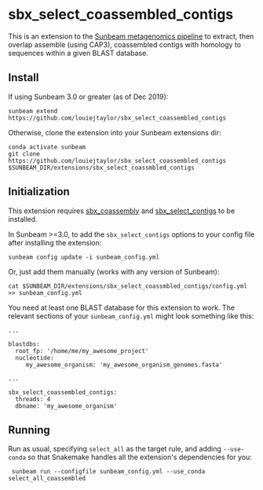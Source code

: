 # sbx_select_coassembled_contigs
This is an extension to the [Sunbeam metagenomics pipeline](https://github.com/sunbeam-labs/sunbeam) to extract, then overlap assemble (using CAP3), coassembled contigs with homology to sequences within a given BLAST database.

## Install

If using Sunbeam 3.0 or greater (as of Dec 2019):

    sunbeam extend https://github.com/louiejtaylor/sbx_select_coassembled_contigs
    
Otherwise, clone the extension into your Sunbeam extensions dir:

    conda activate sunbeam
    git clone https://github.com/louiejtaylor/sbx_select_coassembled_contigs $SUNBEAM_DIR/extensions/sbx_select_coassmbled_contigs

## Initialization

This extension requires [sbx_coassembly](https://github.com/sunbeam-labs/sbx_coassembly) and [sbx_select_contigs](https://github.com/ArwaAbbas/sbx_select_contigs) to be installed.

In Sunbeam >=3.0, to add the `sbx_select_contigs` options to your config file after installing the extension:

    sunbeam config update -i sunbeam_config.yml

Or, just add them manually (works with any version of Sunbeam):

    cat $SUNBEAM_DIR/extensions/sbx_select_coassmbled_contigs/config.yml >> sunbeam_config.yml
    
You need at least one BLAST database for this extension to work. The relevant sections of your `sunbeam_config.yml` might look something like this:

    ...
    
    blastdbs:
      root_fp: '/home/me/my_awesome_project'
      nucleotide:
         my_awesome_organism: 'my_awesome_organism_genomes.fasta'
         
    ...
    
    sbx_select_coassembled_contigs:
      threads: 4
      dbname: 'my_awesome_organism'
  
## Running

Run as usual, specifying `select_all` as the target rule, and adding `--use-conda` so that Snakemake handles all the extension's dependencies for you:

     sunbeam run --configfile sunbeam_config.yml --use_conda select_all_coassembled
